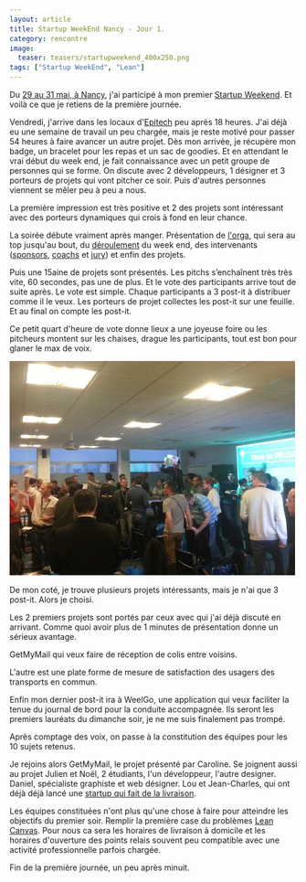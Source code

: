 ```yaml
---
layout: article
title: Startup WeekEnd Nancy - Jour 1.
category: rencontre
image:
  teaser: teasers/startupweekend_400x250.png
tags: ["Startup WeekEnd", "Lean"]
---
```


Du [29 au 31 mai, à Nancy](http://www.up.co/communities/france/nancy/startup-weekend/5866), j'ai participé à mon premier [Startup Weekend](http://startupweekend.org/). Et voilà ce que je retiens de la première journée.

Vendredi, j'arrive dans les locaux d'[Epitech](http://www.epitech.eu/nancy/ecole-informatique-nancy.aspx) peu après 18 heures. J'ai déjà eu une semaine de travail un peu chargée, mais je reste motivé pour passer 54 heures à faire avancer un autre projet. Dès mon arrivée, je récupère mon badge, un bracelet pour les repas et un sac de goodies. Et en attendant le vrai début du week end, je fait connaissance avec un petit groupe de personnes qui se forme. On discute avec 2 développeurs, 1 désigner et 3 porteurs de projets qui vont pitcher ce soir. Puis d'autres personnes viennent se mêler peu à peu a nous.

La première impression est très positive et 2 des projets sont intéressant avec des porteurs dynamiques qui crois à fond en leur chance.

La soirée débute vraiment après manger. Présentation de [l'orga](http://www.up.co/communities/france/nancy/startup-weekend/5866#event-organizers), qui sera au top jusqu'au bout, du [déroulement](http://www.up.co/communities/france/nancy/startup-weekend/5866#event-schedule) du week end, des intervenants ([sponsors](http://www.up.co/communities/france/nancy/startup-weekend/5866#event-sponsors), [coachs](http://www.up.co/communities/france/nancy/startup-weekend/5866#event-coaches) et [jury](http://www.up.co/communities/france/nancy/startup-weekend/5866#event-judges)) et enfin des projets.

Puis une 15aine de projets sont présentés. Les pitchs s’enchaînent très très vite, 60 secondes, pas une de plus. Et le vote des participants arrive tout de suite après. Le vote est simple. Chaque participants a 3 post-it à distribuer comme il le veux. Les porteurs de projet collectes les post-it sur une feuille. Et au final on compte les post-it.

Ce petit quart d'heure de vote donne lieux a une joyeuse foire ou les pitcheurs montent sur les chaises, drague les participants, tout est bon pour glaner le max de voix.

![Vote pour les projets](/images/2015/swncy1.jpg "Vote pour les projets")

De mon coté, je trouve plusieurs projets intéressants, mais je n'ai que 3 post-it. Alors je choisi.

Les 2 premiers projets sont portés par ceux avec qui j'ai déjà discuté en arrivant.  Comme quoi avoir plus de 1 minutes de présentation donne un sérieux avantage.

GetMyMail qui veux faire de réception de colis entre voisins.

L'autre est une plate forme de mesure de satisfaction des usagers des transports en commun.

Enfin mon dernier post-it ira à WeelGo, une application qui veux faciliter la tenue du journal de bord pour la conduite accompagnée. Ils seront les premiers lauréats du dimanche soir, je ne me suis finalement pas trompé.

Après comptage des voix, on passe à la constitution des équipes pour les 10 sujets retenus.

Je rejoins alors GetMyMail, le projet présenté par Caroline. Se joignent aussi au projet Julien et Noël, 2 étudiants, l'un développeur, l'autre designer. Daniel, spécialiste graphiste et web désigner. Lou et Jean-Charles, qui ont déjà déjà lancé une [startup qui fait de la livraison](http://www.fetch-nancy.fr/).

Les équipes constituées n'ont plus qu'une chose à faire pour atteindre les objectifs du premier soir. Remplir la première case du problèmes [Lean Canvas](http://fr.wikipedia.org/wiki/Lean_Startup#Lean_Canvas). Pour nous ca sera les horaires de livraison à domicile et les horaires d'ouverture des points relais souvent peu compatible avec une activité professionnelle parfois chargée.

Fin de la première journée, un peu après minuit.
